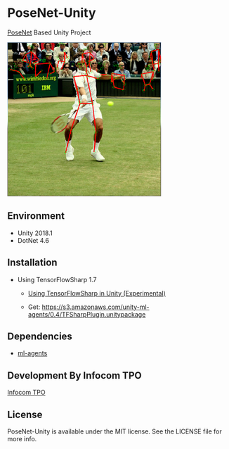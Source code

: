 
# PoseNet-Unity

[PoseNet](https://github.com/tensorflow/tfjs-models/tree/master/posenet) Based Unity Project

![result](images/unity_result.png)

## Environment

* Unity 2018.1
* DotNet 4.6

## Installation

* Using TensorFlowSharp 1.7
  * [Using TensorFlowSharp in Unity (Experimental)](https://github.com/Unity-Technologies/ml-agents/blob/develop/docs/Using-TensorFlow-Sharp-in-Unity.md)

  * Get: https://s3.amazonaws.com/unity-ml-agents/0.4/TFSharpPlugin.unitypackage

## Dependencies

* [ml-agents](https://github.com/Unity-Technologies/ml-agents/)

## Development By Infocom TPO

[Infocom TPO](https://lab.infocom.co.jp/)

## License

PoseNet-Unity is available under the MIT license. See the LICENSE file for more info.